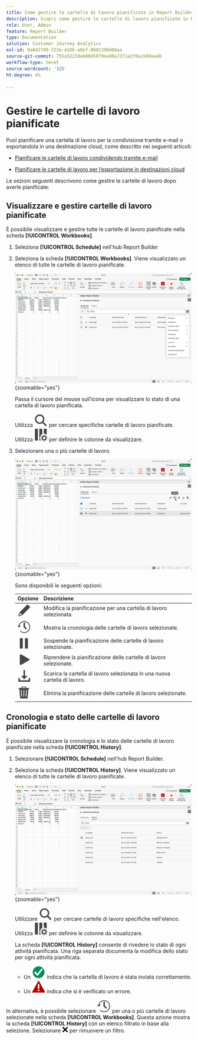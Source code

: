 ```yaml
---
title: Come gestire le cartelle di lavoro pianificate in Report Builder in Adobe Analytics
description: Scopri come gestire le cartelle di lavoro pianificate in Report Builder per proteggere le destinazioni
role: User, Admin
feature: Report Builder
type: Documentation
solution: Customer Journey Analytics
exl-id: 0a0427d9-223e-410b-a8ef-8601390d88aa
source-git-commit: 755a5223deb0845079ea98a7371a2f8acb69ea4b
workflow-type: tm+mt
source-wordcount: '325'
ht-degree: 4%

---
```


# Gestire le cartelle di lavoro pianificate

Puoi pianificare una cartella di lavoro per la condivisione tramite e-mail o esportandola in una destinazione cloud, come descritto nei seguenti articoli:

* [Pianificare le cartelle di lavoro condividendo tramite e-mail](/help/report-builder/schedule-reportbuilder.md)

* [Pianificare le cartelle di lavoro per l’esportazione in destinazioni cloud](/help/report-builder/report-builder-export.md)

Le sezioni seguenti descrivono come gestire le cartelle di lavoro dopo averle pianificate:

## Visualizzare e gestire cartelle di lavoro pianificate

È possibile visualizzare e gestire tutte le cartelle di lavoro pianificate nella scheda **[!UICONTROL Workbooks]**.

1. Seleziona **[!UICONTROL Schedule]** nell&#39;hub Report Builder

1. Seleziona la scheda **[!UICONTROL Workbooks]**. Viene visualizzato un elenco di tutte le cartelle di lavoro pianificate.

   ![Cartella di lavoro pianificata](assets/scheduled-workbooks.png){zoomable="yes"}

   Passa il cursore del mouse sull’icona per visualizzare lo stato di una cartella di lavoro pianificata.

   Utilizza ![Ricerca](/help/assets/icons/Search.svg) per cercare specifiche cartelle di lavoro pianificate.
Utilizza ![ColumnSetting](/help/assets/icons/ColumnSetting.svg) per definire le colonne da visualizzare.

1. Selezionare una o più cartelle di lavoro.

   ![Pianifica cartelle di lavoro selezionate](assets/scheduled-workbooks-selected.png){zoomable="yes"}

   Sono disponibili le seguenti opzioni:

   | Opzione | Descrizione |
   |---|---|
   | ![Modifica](/help/assets/icons/Edit.svg) | Modifica la pianificazione per una cartella di lavoro selezionata. |
   | ![Cronologia](/help/assets/icons/History.svg) | Mostra la cronologia delle cartelle di lavoro selezionate. |
   | ![Pausa](/help/assets/icons/Pause.svg) | Sospende la pianificazione delle cartelle di lavoro selezionate. |
   | ![Riproduci](/help/assets/icons/Play.svg) | Riprendere la pianificazione delle cartelle di lavoro selezionate. |
   | ![Scarica](/help/assets/icons/Download.svg) | Scarica la cartella di lavoro selezionata in una nuova cartella di lavoro. |
   | ![Elimina](/help/assets/icons/Delete.svg) | Elimina la pianificazione delle cartelle di lavoro selezionate. |


## Cronologia e stato delle cartelle di lavoro pianificate

È possibile visualizzare la cronologia e lo stato delle cartelle di lavoro pianificate nella scheda **[!UICONTROL History]**.

1. Selezionare **[!UICONTROL Schedule]** nell&#39;hub Report Builder.

1. Seleziona la scheda **[!UICONTROL History]**. Viene visualizzato un elenco di tutte le cartelle di lavoro pianificate.

   ![Cronologia pianificata](assets/scheduled-workbooks-history.png){zoomable="yes"}

   Utilizzare ![Cerca](/help/assets/icons/Search.svg) per cercare cartelle di lavoro specifiche nell&#39;elenco.
Utilizza ![ColumnSetting](/help/assets/icons/ColumnSetting.svg) per definire le colonne da visualizzare.

   La scheda **[!UICONTROL History]** consente di rivedere lo stato di ogni attività pianificata. Una riga separata documenta la modifica dello stato per ogni attività pianificata.

   * Un ![CheckmarkCircleGreen](/help/assets/icons/CheckmarkCircleGreen.svg) indica che la cartella di lavoro è stata inviata correttamente.
   * Un ![AlertRed](/help/assets/icons/AlertRed.svg) indica che si è verificato un errore.

In alternativa, è possibile selezionare ![Cronologia](/help/assets/icons/History.svg) per una o più cartelle di lavoro selezionate nella scheda **[!UICONTROL Workbooks]**. Questa azione mostra la scheda **[!UICONTROL History]** con un elenco filtrato in base alla selezione. Selezionare ![CrossSize75](/help/assets/icons/CrossSize75.svg) per rimuovere un filtro.
